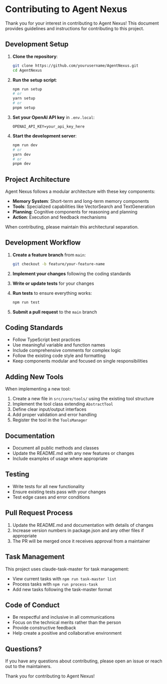 # Contributing to Agent Nexus

Thank you for your interest in contributing to Agent Nexus! This document provides guidelines and instructions for contributing to this project.

## Development Setup

1. **Clone the repository**:
   ```bash
   git clone https://github.com/yourusername/AgentNexus.git
   cd AgentNexus
   ```

2. **Run the setup script**:
   ```bash
   npm run setup
   # or
   yarn setup
   # or
   pnpm setup
   ```

3. **Set your OpenAI API key** in `.env.local`:
   ```
   OPENAI_API_KEY=your_api_key_here
   ```

4. **Start the development server**:
   ```bash
   npm run dev
   # or
   yarn dev
   # or
   pnpm dev
   ```

## Project Architecture

Agent Nexus follows a modular architecture with these key components:

- **Memory System**: Short-term and long-term memory components
- **Tools**: Specialized capabilities like VectorSearch and TextGeneration
- **Planning**: Cognitive components for reasoning and planning
- **Action**: Execution and feedback mechanisms

When contributing, please maintain this architectural separation.

## Development Workflow

1. **Create a feature branch** from `main`:
   ```bash
   git checkout -b feature/your-feature-name
   ```

2. **Implement your changes** following the coding standards

3. **Write or update tests** for your changes

4. **Run tests** to ensure everything works:
   ```bash
   npm run test
   ```

5. **Submit a pull request** to the `main` branch

## Coding Standards

- Follow TypeScript best practices
- Use meaningful variable and function names
- Include comprehensive comments for complex logic
- Follow the existing code style and formatting
- Keep components modular and focused on single responsibilities

## Adding New Tools

When implementing a new tool:

1. Create a new file in `src/core/tools/` using the existing tool structure
2. Implement the tool class extending `AbstractTool`
3. Define clear input/output interfaces
4. Add proper validation and error handling
5. Register the tool in the `ToolsManager`

## Documentation

- Document all public methods and classes
- Update the README.md with any new features or changes
- Include examples of usage where appropriate

## Testing

- Write tests for all new functionality
- Ensure existing tests pass with your changes
- Test edge cases and error conditions

## Pull Request Process

1. Update the README.md and documentation with details of changes
2. Increase version numbers in package.json and any other files if appropriate
3. The PR will be merged once it receives approval from a maintainer

## Task Management

This project uses claude-task-master for task management:

- View current tasks with `npm run task-master list`
- Process tasks with `npm run process-task`
- Add new tasks following the task-master format

## Code of Conduct

- Be respectful and inclusive in all communications
- Focus on the technical merits rather than the person
- Provide constructive feedback
- Help create a positive and collaborative environment

## Questions?

If you have any questions about contributing, please open an issue or reach out to the maintainers.

Thank you for contributing to Agent Nexus!
